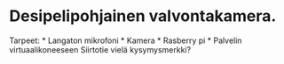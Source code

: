 # Desipelipohjainen valvontakamera.

Tarpeet:
    * Langaton mikrofoni
    * Kamera
    * Rasberry pi
    * Palvelin virtuaalikoneeseen
Siirtotie vielä kysymysmerkki?